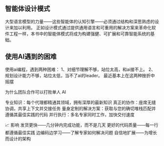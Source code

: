 ## 智能体设计模式

大型语言模型的力量——这些智能体的认知引擎——必须通过结构和深思熟虑的设计来加以利用。
正如设计模式通过提供通用语言和可重用的解决方案来革命化软件工程一样，本书中的智能体模式将成为构建强健、可扩展和可靠智能系统的基础。

## 使用AI遇到的困难

使用ai编程，遇到两种困难：
1、对细节理解不够，站位太高，和ai接不上。
2、规划设计能力不够，站位太低，当不了ai的leader。
最近基本上在这两种挫折中摇摆

为什么团队合作可以打败单人 AI

专业知识：每个代理都精通其领域，拥有深厚的最新知识
真正的协作：座席无缝协调，共享上下文并交接任务
量身定制的解决方案：获取与您的确切堆栈匹配并遵循其最佳实践的代码
并行执行：多名专家同时工作，加快交付速度

📈 影响
发货更快——几分钟内完成功能，而不是几天
更好的代码质量——每一行都遵循最佳实践
边编码边学习——了解专家如何解决问题
自信地扩展——为增长而设计的架构